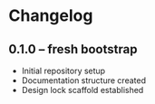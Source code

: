 # Changelog

## 0.1.0 – fresh bootstrap
- Initial repository setup
- Documentation structure created
- Design lock scaffold established
